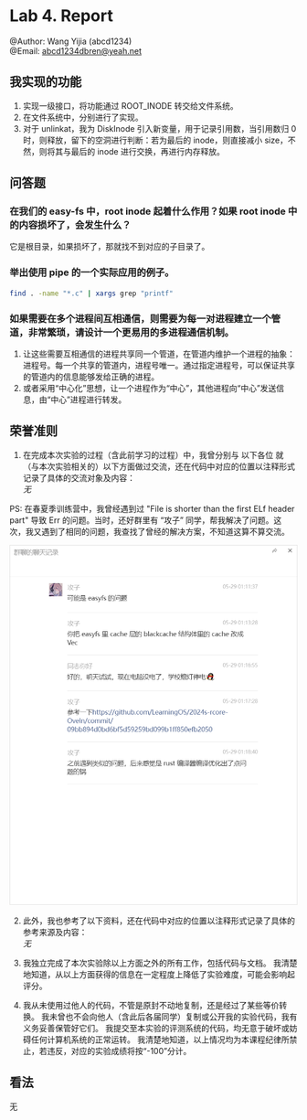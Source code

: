 # Lab 4. Report

@Author: Wang Yijia (abcd1234)  
@Email: abcd1234dbren@yeah.net

## 我实现的功能

1. 实现一级接口，将功能通过 ROOT_INODE 转交给文件系统。
2. 在文件系统中，分别进行了实现。
3. 对于 unlinkat，我为 DiskInode 引入新变量，用于记录引用数，当引用数归 0 时，则释放，留下的空洞进行判断：若为最后的 inode，则直接减小 size，不然，则将其与最后的 inode 进行交换，再进行内存释放。

## 问答题

### 在我们的 easy-fs 中，root inode 起着什么作用？如果 root inode 中的内容损坏了，会发生什么？

它是根目录，如果损坏了，那就找不到对应的子目录了。

### 举出使用 pipe 的一个实际应用的例子。

```bash
find . -name "*.c" | xargs grep "printf"
```

### 如果需要在多个进程间互相通信，则需要为每一对进程建立一个管道，非常繁琐，请设计一个更易用的多进程通信机制。

1. 让这些需要互相通信的进程共享同一个管道，在管道内维护一个进程的抽象：进程号。每一个共享的管道内，进程号唯一。通过指定进程号，可以保证共享的管道内的信息能够发给正确的进程。
2. 或者采用“中心化”思想，让一个进程作为“中心”，其他进程向“中心”发送信息，由“中心”进程进行转发。

## 荣誉准则

1. 在完成本次实验的过程（含此前学习的过程）中，我曾分别与 以下各位 就（与本次实验相关的）以下方面做过交流，还在代码中对应的位置以注释形式记录了具体的交流对象及内容：  
   _无_

PS: 在春夏季训练营中，我曾经遇到过 "File is shorter than the first ELf header part" 导致 Err 的问题。当时，还好群里有 “攻子” 同学，帮我解决了问题。这次，我又遇到了相同的问题，我查找了曾经的解决方案，不知道这算不算交流。

![](./resources/communicate-tooshort.png)

2. 此外，我也参考了以下资料，还在代码中对应的位置以注释形式记录了具体的参考来源及内容：  
   _无_

3. 我独立完成了本次实验除以上方面之外的所有工作，包括代码与文档。 我清楚地知道，从以上方面获得的信息在一定程度上降低了实验难度，可能会影响起评分。

4. 我从未使用过他人的代码，不管是原封不动地复制，还是经过了某些等价转换。 我未曾也不会向他人（含此后各届同学）复制或公开我的实验代码，我有义务妥善保管好它们。 我提交至本实验的评测系统的代码，均无意于破坏或妨碍任何计算机系统的正常运转。 我清楚地知道，以上情况均为本课程纪律所禁止，若违反，对应的实验成绩将按“-100”分计。

## 看法

无
